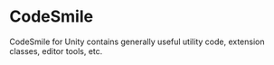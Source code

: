 # CodeSmile
CodeSmile for Unity contains generally useful utility code, extension classes, editor tools, etc.

